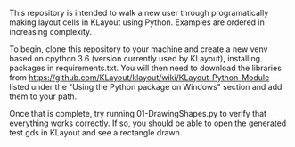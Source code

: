 This repository is intended to walk a new user through programatically 
making layout cells in KLayout using Python. 
Examples are ordered in increasing complexity.

To begin, clone this repository to your machine and create a new venv based on 
cpython 3.6 (version currently used by KLayout), installing packages in requirements.txt.
You will then need to download the libraries from 
https://github.com/KLayout/klayout/wiki/KLayout-Python-Module listed
under the "Using the Python package on Windows" section and add them to your path.

Once that is complete, try running 01-DrawingShapes.py to verify that everything works
correctly. If so, you should be able to open the generated test.gds in KLayout and see
a rectangle drawn.

